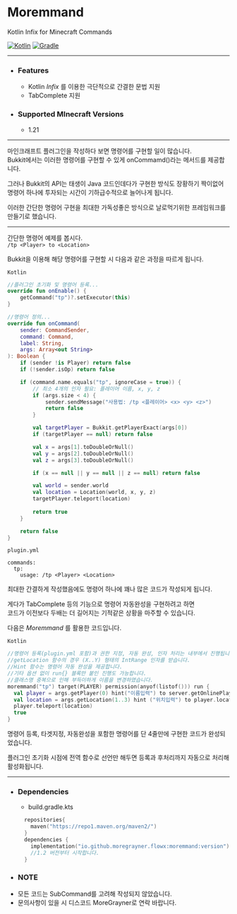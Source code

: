 # Moremmand

Kotlin Infix for Minecraft Commands

[![Kotlin](https://img.shields.io/badge/Kotlin-2.0.20-7F52FF.svg?logo=kotlin)](https://kotlinlang.org/)
[![Gradle](https://img.shields.io/badge/Gradle-8.13-02303A.svg?logo=gradle)](https://gradle.org)

---

* ### Features
  * Kotlin _Infix_ 를 이용한 극단적으로 간결한 문법 지원
  * TabComplete 지원

* ### Supported MInecraft Versions
  * 1.21

---

마인크래프트 플러그인을 작성하다 보면 명령어를 구현할 일이 많습니다.  
Bukkit에서는 이러한 명령어를 구현할 수 있게 onCommamd()라는 메서드를 제공합니다.  


그러나 Bukkit의 API는 태생이 Java 코드인데다가 구현한 방식도 장황하기 짝이없어   
명령어 하나에 투자되는 시간이 기하급수적으로 늘어나게 됩니다.

이러한 간단한 명령어 구현을 최대한 가독성좋은 방식으로 날로먹기위한 프레임워크를 만들기로 했습니다.

---

간단한 명령어 예제를 봅시다.  
`/tp <Player> to <Location>`

Bukkit을 이용해 해당 명령어를 구현할 시 다음과 같은 과정을 따르게 됩니다.

`Kotlin`
```Kotlin
//플러그인 초기화 및 명령어 등록...
override fun onEnable() {
    getCommand("tp")?.setExecutor(this)
}

//명령어 정의...
override fun onCommand(
    sender: CommandSender,
    command: Command,
    label: String,
    args: Array<out String>
): Boolean {
    if (sender !is Player) return false
    if (!sender.isOp) return false

    if (command.name.equals("tp", ignoreCase = true)) {
        // 최소 4개의 인자 필요: 플레이어 이름, x, y, z
        if (args.size < 4) {
            sender.sendMessage("사용법: /tp <플레이어> <x> <y> <z>")
            return false
        }

        val targetPlayer = Bukkit.getPlayerExact(args[0])
        if (targetPlayer == null) return false

        val x = args[1].toDoubleOrNull()
        val y = args[2].toDoubleOrNull()
        val z = args[3].toDoubleOrNull()

        if (x == null || y == null || z == null) return false

        val world = sender.world
        val location = Location(world, x, y, z)
        targetPlayer.teleport(location)
        
        return true
    }

    return false
}
```

`plugin.yml`

```Yml
commands:
  tp:
    usage: /tp <Player> <Location>
```

최대한 간결하게 작성했음에도 명령어 하나에 꽤나 많은 코드가 작성되게 됩니다.  

게다가 TabComplete 등의 기능으로 명령어 자동완성을 구현하려고 하면  
코드가 이전보다 두배는 더 길어지는 기적같은 상황을 마주할 수 있습니다.  

다음은 _Moremmand_ 를 활용한 코드입니다.  

`Kotlin`

```Kotlin
//명령어 등록(plugin.yml 포함)과 권한 지정, 자동 완성, 인자 처리는 내부에서 진행됩니다.
//getLocation 함수의 경우 (X..Y) 형태의 IntRange 인자를 받습니다.
//Hint 함수는 명령어 자동 완성을 제공합니다.
//기타 옵션 없이 run{} 블록만 붙인 진행도 가능합니다.
//클래스명 중복으로 인해 부득이하게 이름을 변경하였습니다.
moremmand("tp") target(PLAYER) permission(anyof(listof())) run {
  val player = args.getPlayer(0) hint("이름입력") to server.getOnlinePlayers
  val location = args.getLocation(1..3) hint ("위치입력") to player.location
  player.teleport(location)  
  true
}
```
명령어 등록, 타겟지정, 자동완성을 포함한 명령어를 단 4줄만에 구현한 코드가 완성되었습니다.  

플러그인 초기화 시점에 전역 함수로 선언만 해두면 등록과 후처리까지 자동으로 처리해 활성화됩니다.

---

* ### Dependencies
  * build.gradle.kts
  ```kotlin
    repositories{
      maven("https://repo1.maven.org/maven2/")
    }
    dependencies {
      implementation("io.github.moregrayner.flowx:moremmand:version")
      //1.2 버전부터 시작합니다.
    }

* ### NOTE
 * 모든 코드는 SubCommand를 고려해 작성되지 않았습니다.
 * 문의사항이 있을 시 디스코드 MoreGrayner로 연락 바랍니다.
  ```
